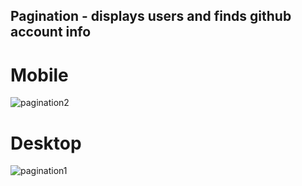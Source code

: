## Pagination - displays users and finds github account info
# Mobile
![pagination2](https://user-images.githubusercontent.com/61165299/101982234-4793ca80-3c6a-11eb-8cb4-44aa185be2dc.png)
# Desktop
![pagination1](https://user-images.githubusercontent.com/61165299/101982235-482c6100-3c6a-11eb-85a3-8e50e0798568.png)
